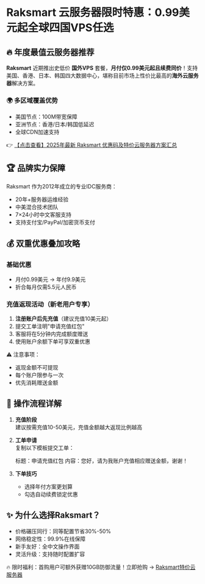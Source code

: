 # Raksmart 云服务器限时特惠：0.99美元起全球四国VPS任选

## 🔥 年度最值云服务器推荐

**Raksmart** 近期推出史低价 **国外VPS** 套餐，**月付仅0.99美元起且续费同价**！支持美国、香港、日本、韩国四大数据中心，堪称目前市场上性价比最高的**海外云服务器**解决方案。

### 🌍 多区域覆盖优势
- 美国节点：100M带宽保障
- 亚洲节点：香港/日本/韩国低延迟
- 全球CDN加速支持

👉 [【点击查看】2025年最新 Raksmart 优惠码及特价云服务器方案汇总](https://bit.ly/raksmart)

## 🏆 品牌实力保障
Raksmart 作为2012年成立的专业IDC服务商：
- 20年+服务器运维经验
- 中美混合技术团队
- 7×24小时中文客服支持
- 支持支付宝/PayPal/加密货币支付

## 💰 双重优惠叠加攻略
### 基础优惠
- 月付0.99美元 → 年付9.9美元
- 折合每月仅需5.5元人民币

### 充值返现活动（新老用户专享）
1. **注册账户后先充值**（建议充值10美元起）
2. 提交工单注明"申请充值红包"
3. 客服将在5分钟内完成额度赠送
4. 使用账户余额下单可享双重优惠

⚠️ 注意事项：
- 返现金额不可提现
- 每个账户限参与一次
- 优先消耗赠送金额

## 🚀 操作流程详解
1. **充值阶段**  
   建议按需充值10-50美元，充值金额越大返现比例越高

2. **工单申请**  
   复制以下模板提交工单：  
   
   标题：申请充值红包
   内容：您好，请为我账户充值相应赠送金额，谢谢！
   

3. **下单技巧**  
   - 选择年付方案更划算
   - 勾选自动续费锁定优惠

## ✨ 为什么选择Raksmart？
- 价格碾压同行：同等配置节省30%-50%
- 网络稳定性：99.9%在线保障
- 新手友好：全中文操作界面
- 灵活升级：支持随时配置扩容

🔥 限时福利：首购用户可额外获赠10GB防御流量！立即抢购 → [Raksmart特价云服务器](https://bit.ly/raksmart)